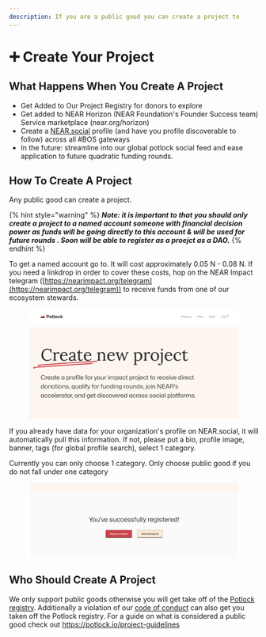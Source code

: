 ```yaml
---
description: If you are a public good you can create a project to
---
```


# ➕ Create Your Project

## What Happens When You Create A Project

* Get Added to Our Project Registry for donors to explore
* Get added to NEAR Horizon (NEAR Foundation's Founder Success team) Service marketplace (near.org/horizon)
* Create a [NEAR.social](https://near.social) profile (and have you profile discoverable to follow) across all #BOS gateways&#x20;
* In the future: streamline into our global potlock social feed and ease application to future quadratic funding rounds.&#x20;

## How To Create A Project

Any public good can create a project.

{% hint style="warning" %}
_**Note: it is important to that you should only create a project to a named account someone with financial decision power as funds will be going directly to this account & will be used for future rounds . Soon will be able to register as a proejct as a DAO.**_&#x20;
{% endhint %}

To get a named account go to. It will cost approximately 0.05 N - 0.08 N. If you need a linkdrop in order to cover these costs, hop on the NEAR Impact telegram ([https://nearimpact.org/telegram](https://nearimpact.org/telegram)) to receive funds from one of our ecosystem stewards.&#x20;

<figure><img src="../.gitbook/assets/Screenshot 2023-11-05 at 2.19.56 PM.png" alt=""><figcaption></figcaption></figure>

If you already have data for your organization's profile on NEAR.social, it will automatically pull this information. If not, please put a bio, profile image, banner, tags (for global profile search), select 1 category.&#x20;



Currently you can only choose 1 category. Only choose public good if you do not fall under one category

<figure><img src="../.gitbook/assets/Screenshot 2023-11-06 at 12.55.33 PM.png" alt=""><figcaption></figcaption></figure>

## Who Should Create A Project

We only support public goods otherwise you will get take off of the [Potlock registry](../contracts/registry-live.md). Additionally a violation of our [code of conduct](../general-information/code-of-conduct.md) can also get you taken off the Potlock registry. For a guide on what is considered a public good check out [https://potlock.io/project-guidelines ](https://potlock.io/project-guidelines)
